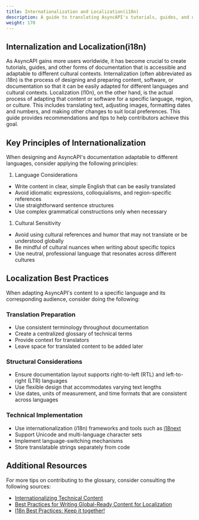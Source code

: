 ```yaml
---
title: Internationalization and Localization(i18n)
description: A guide to translating AsyncAPI's tutorials, guides, and other content in other languages
weight: 170
---
```


## Internalization and Localization(i18n)

As AsyncAPI gains more users worldwide, it has become crucial to create tutorials, guides, and other forms of documentation that is accessible and adaptable to different cultural contexts. Internalization (often abbreviated as i18n) is the process of designing and preparing content, software, or documentation so that it can be easily adapted for different languages and cultural contexts. Localization (l10n), on the other hand, is the actual process of adapting that content or software for a specific language, region, or culture. This includes translating text, adjusting images, formatting dates and numbers, and making other changes to suit local preferences. This guide provides recommendations and tips to help contributors achieve this goal.

## Key Principles of Internationalization

When designing and AsyncAPI's documentation adaptable to different languages, consider applying the following principles:

1. Language Considerations

* Write content in clear, simple English that can be easily translated
* Avoid idiomatic expressions, colloquialisms, and region-specific references
* Use straightforward sentence structures
* Use complex grammatical constructions only when necessary

1. Cultural Sensitivity

* Avoid using cultural references and humor that may not translate or be understood globally
* Be mindful of cultural nuances when writing about specific topics
* Use neutral, professional language that resonates across different cultures

## Localization Best Practices

When adapting AsyncAPI's content to a specific language and its corresponding audience, consider doing the following:

### Translation Preparation

* Use consistent terminology throughout documentation
* Create a centralized glossary of technical terms
* Provide context for translators
* Leave space for translated content to be added later

### Structural Considerations

* Ensure documentation layout supports right-to-left (RTL) and left-to-right (LTR) languages
* Use flexible design that accommodates varying text lengths
* Use dates, units of measurement, and time formats that are consistent across languages

### Technical Implementation

* Use internationalization (i18n) frameworks and tools such as [i18next](https://www.i18next.com/)
* Support Unicode and multi-language character sets
* Implement language-switching mechanisms
* Store translatable strings separately from code

## Additional Resources

For more tips on contributing to the glossary, consider consulting the following sources:

* [Internationalizing Technical Content](https://www.hireawriter.us/technical-content/internationalizing-technical-content)
* [Best Practices for Writing Global-Ready Content for Localization](https://phrase.com/blog/posts/writing-10-best-practice-tips-on-how-to-write-global-ready-content-for-localization/)
* [I18n Best Practices: Keep it together!](https://localization.blog/2022/05/16/i18n-best-practices-keep-it-together/)
